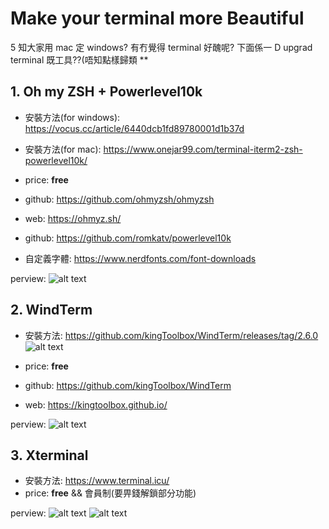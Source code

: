 # Make your terminal more Beautiful

5 知大家用 mac 定 windows?
有冇覺得 terminal 好醜呢?
下面係一 D upgrad terminal 既工具??(唔知點樣歸類 \*\*

## 1. Oh my ZSH + Powerlevel10k

- 安裝方法(for windows): https://vocus.cc/article/6440dcb1fd89780001d1b37d
- 安裝方法(for mac): https://www.onejar99.com/terminal-iterm2-zsh-powerlevel10k/
- price: **free**
- github: https://github.com/ohmyzsh/ohmyzsh
- web: https://ohmyz.sh/

- github: https://github.com/romkatv/powerlevel10k

- 自定義字體: https://www.nerdfonts.com/font-downloads

perview:
![alt text](./asset/./asset/image.png)

## 2. WindTerm

- 安裝方法: https://github.com/kingToolbox/WindTerm/releases/tag/2.6.0
  ![alt text](./asset/./asset/image1.png)

- price: **free**
- github: https://github.com/kingToolbox/WindTerm
- web: https://kingtoolbox.github.io/

perview:
![alt text](./asset/./asset/image2.png)

## 3. Xterminal

- 安裝方法: https://www.terminal.icu/
- price: **free** && 會員制(要畀錢解鎖部分功能)

perview:
![alt text](./asset/./asset/image-2.png)
![alt text](./asset/./asset/image-1.png)
